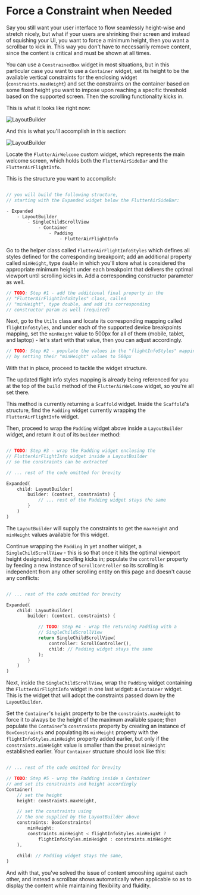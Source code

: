 # Force a Constraint when Needed

Say you still want your user interface to flow seamlessly height-wise and stretch nicely, but what if your users are shrinking their screen and instead of squishing your UI, you want to force a minimum height, then you want a scrollbar to kick in. This way you don't have to necessarily remove content, since the content is critical and must be shown at all times.

You can use a ```ConstrainedBox``` widget in most situations, but in this particular case you want to use a ```Container``` widget, set its height to be the available vertical constraints for the enclosing widget (```constraints.maxHeight```) and set the constraints on the container based on some fixed height you want to impose upon reaching a specific threshold based on the supported screen. Then the scrolling functionality kicks in.

This is what it looks like right now:

![LayoutBuilder](https://romanejaquez.github.io/responsive-ui-flutter-workshop/images/layoutconstraints_bad.gif)

And this is what you'll accomplish in this section:

![LayoutBuilder](https://romanejaquez.github.io/responsive-ui-flutter-workshop/images/layoutconstraints_scroll.gif)

Locate the ```FlutterAirWelcome``` custom widget, which represents the main welcome screen, which holds both the ```FlutterAirSideBar``` and the ```FlutterAirFlightInfo```.

This is the structure you want to accomplish:

```dart

// you will build the following structure, 
// starting with the Expanded widget below the FlutterAirSideBar:

- Expanded
    - LayoutBuilder
        - SingleChildScrollView
            - Container
                - Padding
                    - FlutterAirFlightInfo

```

Go to the helper class called ```FlutterAirFlightInfoStyles``` which defines all styles defined for the corresponding breakpoint; add an additional property called ```minHeight```, type ```double``` in which you'll store what is considered the appropriate minimum height under each breakpoint that delivers the optimal viewport until scrolling kicks in. Add a corresponding constructor parameter as well.

```dart
// TODO: Step #1 - add the additional final property in the
// "FlutterAirFlightInfoStyles" class, called
// "minHeight", type double, and add its corresponding
// constructor param as well (required)
```

Next, go to the ```Utils``` class and locate its corresponding mapping called ```flightInfoStyles```, and under each of the supported device breakpoints mapping, set the ```minHeight``` value to 500px for all of them (mobile, tablet, and laptop) - let's start with that value, then you can adjust accordingly.

```dart
// TODO: Step #2 - populate the values in the "flightInfoStyles" mapping
// by setting their "minHeight" values to 500px
```

With that in place, proceed to tackle the widget structure.

The updated flight info styles mapping is already being referenced for you at the top of the ```build``` method of the ```FlutterAirWelcome``` widget, so you're all set there.

This method is currently returning a ```Scaffold``` widget. Inside the ```Scaffold```'s structure, find the ```Padding``` widget currently wrapping the ```FlutterAirFlightInfo``` widget.

Then, proceed to wrap the ```Padding``` widget above inside a ```LayoutBuilder``` widget, and return it out of its ```builder``` method:


```dart

// TODO: Step #3 - wrap the Padding widget enclosing the
// FlutterAirFlightInfo widget inside a LayoutBuilder
// so the constraints can be extracted

// ... rest of the code omitted for brevity

Expanded(
    child: LayoutBuilder(
        builder: (context, constraints) {
            // ... rest of the Padding widget stays the same
        }
    )
)

```

The ```LayoutBuilder``` will supply the constraints to get the ```maxHeight``` and ```minHeight``` values available for this widget.

Continue wrapping the ```Padding``` in yet another widget, a ```SingleChildScrollView``` - this is so that once it hits the optimal viewport height designated, the scrolling kicks in; populate the ```controller``` property by feeding a new instance of ```ScrollController``` so its scrolling is independent from any other scrolling entity on this page and doesn't cause any conflicts:

```dart

// ... rest of the code omitted for brevity

Expanded(
    child: LayoutBuilder(
        builder: (context, constraints) {

            // TODO: Step #4 - wrap the returning Padding with a
            // SingleChildScrollView
            return SingleChildScrollView(
                controller: ScrollController(),
                child: // Padding widget stays the same
            );
        }
    )
)

```

Next, inside the ```SingleChildScrollView```, wrap the ```Padding``` widget containing the ```FlutterAirFlightInfo``` widget in one last widget:  a ```Container``` widget. This is the widget that will adopt the constraints passed down by the ```LayoutBuilder```.

Set the ```Container```'s ```height``` property to be the ```constraints.maxHeight``` to force it to always be the height of the maximum available space; then populate the ```Container```'s ```constraints``` property by creating an instance of ```BoxConstraints``` and populating its ```minHeight``` property with the ```flightInfoStyles.minHeight``` property added earlier, but only if the ```constraints.minHeight``` value is smaller than the preset ```minHeight``` established earlier. Your ```Container``` structure should look like this:

```dart

// ... rest of the code omitted for brevity

// TODO: Step #5 - wrap the Padding inside a Container
// and set its constraints and height accordingly
Container(
    // set the height
    height: constraints.maxHeight,

    // set the constraints using
    // the one supplied by the LayoutBuilder above
    constraints: BoxConstraints(
        minHeight: 
        constraints.minHeight < flightInfoStyles.minHeight ? 
            flightInfoStyles.minHeight : constraints.minHeight
    ),
    
    child: // Padding widget stays the same,
)
```

And with that, you've solved the issue of content smooshing against each other, and instead a scrollbar shows automatically when applicable so as to display the content while maintaining flexibility and fluidity.
